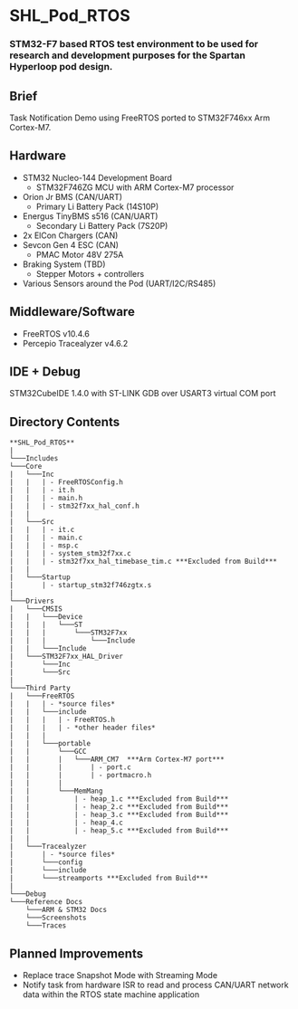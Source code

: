 # SHL_Pod_RTOS
### STM32-F7 based RTOS test environment to be used for research and development purposes for the Spartan Hyperloop pod design.

## Brief
Task Notification Demo using FreeRTOS ported to STM32F746xx Arm Cortex-M7.

## Hardware
- STM32 Nucleo-144 Development Board
	- STM32F746ZG MCU with ARM Cortex-M7 processor
- Orion Jr BMS (CAN/UART)
	- Primary Li Battery Pack (14S10P)
- Energus TinyBMS s516 (CAN/UART)
	- Secondary Li Battery Pack (7S20P)
- 2x ElCon Chargers (CAN)
- Sevcon Gen 4 ESC (CAN)
	- PMAC Motor 48V 275A
- Braking System (TBD)
	- Stepper Motors + controllers
- Various Sensors around the Pod (UART/I2C/RS485)

## Middleware/Software
- FreeRTOS v10.4.6
- Percepio Tracealyzer v4.6.2

## IDE + Debug
STM32CubeIDE 1.4.0 with ST-LINK GDB over USART3 virtual COM port

## Directory Contents
```
**SHL_Pod_RTOS**
|
└───Includes 
└───Core 
|   └───Inc 
|   |   | - FreeRTOSConfig.h
|   |   | - it.h
|   |   | - main.h
|   |   | - stm32f7xx_hal_conf.h
|   |
|   └───Src
|   |   | - it.c
|   |   | - main.c
|   |   | - msp.c
|   |   | - system_stm32f7xx.c
|   |   | - stm32f7xx_hal_timebase_tim.c ***Excluded from Build***
|   |
|   └───Startup
|       | - startup_stm32f746zgtx.s
|
└───Drivers
|   └───CMSIS
|   |	└───Device
|   |	|   └───ST
|   |	|       └───STM32F7xx
|   |	|           └───Include
|   |	└───Include
|   └───STM32F7xx_HAL_Driver
|   	└───Inc
|   	└───Src
|
└───Third Party
|   └───FreeRTOS
|   |	| - *source files*
|   |	└───include
|   |	|   | - FreeRTOS.h
|   |	|   | - *other header files*
|   |	|
|   |	└───portable
|   |       └───GCC
|   |       |   └───ARM_CM7  ***Arm Cortex-M7 port***
|   |       |       | - port.c
|   |       |       | - portmacro.h
|   |       |
|   |       └───MemMang
|   |           | - heap_1.c ***Excluded from Build***
|   |           | - heap_2.c ***Excluded from Build***
|   |           | - heap_3.c ***Excluded from Build***
|   |           | - heap_4.c
|   |           | - heap_5.c ***Excluded from Build***
|   |
|   └───Tracealyzer
|       | - *source files*
|       └───config
|       └───include
|       └───streamports ***Excluded from Build***
|	    
└───Debug 
└───Reference Docs
    └───ARM & STM32 Docs
    └───Screenshots
    └───Traces
```

## Planned Improvements
- Replace trace Snapshot Mode with Streaming Mode
- Notify task from hardware ISR to read and process CAN/UART network data within the RTOS state machine application
